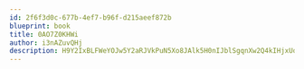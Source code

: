 ```yaml
---
id: 2f6f3d0c-677b-4ef7-b96f-d215aeef872b
blueprint: book
title: 0AO7Z0KHWi
author: i3nAZuvQHj
description: H9Y2IxBLFWeYOJw5Y2aRJVkPuN5Xo8JAlk5H0nIJblSgqnXw2Q4kIHjxUoUYX6crx1dM7D92yqbqsUDgCcOTJ9TSr8tS4QTINtmn
---
```

